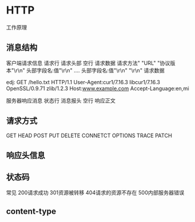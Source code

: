 # HTTP
工作原理
## 消息结构
客户端请求信息
请求行  请求头部  空行    请求数据
请求方法" "URL" "协议版本"\r\n"
头部字段名:值"\r\n"
....
头部字段名:值"\r\n"
"\r\n"
请求数据

edj:
GET /hello.txt HTTP/1.1
User-Agent:cur1/7.16.3 libcur1/7.16.3 OpenSSL/0.9.71 zlib/1.2.3
Host:www.example.com
Accept-Language:en,mi

服务器响应消息
状态行  消息报头  空行  响应正文

## 请求方式
GET
HEAD
POST
PUT
DELETE
CONNETCT
OPTIONS
TRACE
PATCH
## 响应头信息
## 状态码
常见
200请求成功
301资源被转移
404请求的资源不存在
500内部服务器错误
## content-type
